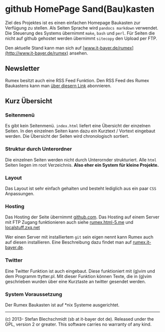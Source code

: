 # github HomePage Sand(Bau)kasten


Ziel des Projektes ist es einen einfachen Homepage Baukasten zur Verfügung zu stellen.
Als Seiten Sprache wird `pandocs markdown` verwendet.
Die Steuerung des Systems übernimmt `make`, `bash` und `perl`.
Für Seiten die nicht auf github gehostet werden
übernimmt `sitecopy` den Upload per FTP.

Den aktuelle Stand kann man sich auf 
[www.it-bayer.de/rumex](http://www.it-bayer.de/rumex) 
ansehen.

## Newsletter

Rumex besitzt auch eine RSS Feed Funktion.
Den RSS Feed des Rumex Baukastens kann man 
[über diesern Link](http://www.it-bayer.de/rumex/rss.xml) 
abonnieren.

## Kurz Übersicht 

### Seitenmenü

Es gibt kein Seitenmenü. `index.html` 
liefert eine Übersicht der einzelnen Seiten.
In den einzelnen Seiten kann dazu ein Kurztext / Vortext 
eingebaut werden.
Die Übersicht der Seiten wird chronologisch sortiert.

### Struktur durch Unterordner

Die einzelnen Seiten werden nicht durch Unterornder strukturiert.
Alle `html` Seiten liegen im root Verzeichnis.
**Also eher ein System für kleine Projekte.**

### Layout

Das Layout ist sehr einfach gehalten und besteht lediglich
aus ein paar `CSS` Anpassungen.

### Hosting

Das Hosting der Seite übernimmt [github.com](http://github.com).
Das Hosting auf einem Server mit FTP Zugang funktionieren auch
siehe [rumex.html-5.me](http://rumex.html-5.me) und [localstuff.zxq.net](http://localstuff.zxq.net/)

Wer einen Server mit installiertem `git` sein eigen nennt 
kann Rumex auch auf diesen installieren. 
Eine Beschreibung dazu findet man auf [rumex.it-bayer.de](http://rumex.it-bayer.de).

### Twitter

Eine Twitter Funktion ist auch eingebaut. 
Diese funktioniert mit (g)vim und dem Programm ttytter.pl.
Mit dieser Funktion können Texte, die in (g)vim geschrieben wurden 
über eine Kurztaste an twitter gesendet werden.

### System Voraussetzung

Der Rumex Baukasten ist auf *nix Systeme ausgerichtet.

------------------------------------------------------------

\(c) 2013- Stefan Blechschmidt (sb at it-bayer dot de). Released under the GPL, version 2 or greater. This software carries no warranty of any kind. 
